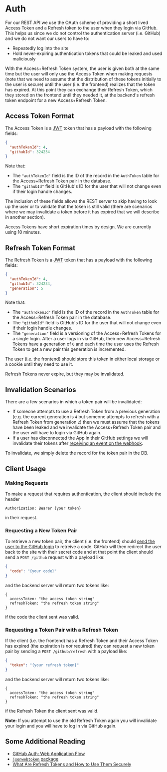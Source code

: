 # Auth

For our REST API we use the OAuth scheme of providing a short lived Access Token
and a Refresh token to the user when they login via GitHub. This helps us since
we do not control the authentication server (i.e. GitHub) and we do not want our
users to have to:

- Repeatedly log into the site
- Hold never-expiring authentication tokens that could be leaked and used
  maliciously

With the Access+Refresh Token system, the user is given both at the same time but
the user will only use the Access Token when making requests (note that we need to
assume that the distribution of these tokens initially to the user is secure) until
the user (i.e. the frontend) realizes that the token has expired. At this point
they can exchange their Refresh Token, which they stored on the frontend until
they needed it, at the backend's refresh token endpoint for a new
Access+Refresh Token.

## Access Token Format

The Access Token is a [JWT](https://jwt.io/) token that has a payload with the following
fields:

```json
{
  "authTokenId": 4,
  "githubId": 324234
}
```

Note that:

- The `"authTokenId"` field is the ID of the record in the `AuthToken` table for the
  Access+Refresh Token pair in the database.
- The `"githubId"` field is GitHub's ID for the user that will not change even if their
  login handle changes.

The inclusion of these fields allows the REST server to skip having to look up the user
or to validate that the token is still valid (there are scenarios where we may invalidate
a token before it has expired that we will describe in another section).

Access Tokens have short expiration times by design. We are currently using 10 minutes.

## Refresh Token Format

The Refresh Token is a [JWT](https://jwt.io/) token that has a payload with the following
fields:

```json
{
  "authTokenId": 4,
  "githubId": 324234,
  "generation": 5
}
```

Note that:

- The `"authTokenId"` field is the ID of the record in the `AuthToken` table for the
  Access+Refresh Token pair in the database.
- The `"githubId"` field is GitHub's ID for the user that will not change even if their
  login handle changes.
- The `"generation"` field is a versioning of the Access+Refresh Tokens for a single login.
  After a user logs in via GitHub, their new Access+Refresh Tokens have a generation of `0`
  and each time the user uses the Refresh Token to get a new pair this generation is incremented.

The user (i.e. the frontend) should store this token in either local storage or a cookie until they
need to use it.

Refresh Tokens never expire, but they may be invalidated.

## Invalidation Scenarios

There are a few scenarios in which a token pair will be invalidated:

- If someone attempts to use a Refresh Token from a previous generation (e.g. the current generation
  is `4` but someone attempts to refresh with a Refresh Token from generation `2`) then we must assume
  that the tokens have been leaked and we invalidate the Access+Refresh Token pair and the user will
  have to login via GitHub again.
- If a user has disconnected the App in their GitHub settings we will invalidate their tokens after
  [receiving an event on the webhook](https://docs.github.com/en/developers/apps/building-github-apps/identifying-and-authorizing-users-for-github-apps#handling-a-revoked-github-app-authorization).

To invalidate, we simply delete the record for the token pair in the DB.

## Client Usage

### Making Requests

To make a request that requires authentication, the client should include the header

```
Authorization: Bearer {your token}
```

in their request.

### Requesting a New Token Pair

To retrieve a new token pair, the client (i.e. the frontend) should
[send the user to the GitHub login](https://docs.github.com/en/developers/apps/building-github-apps/identifying-and-authorizing-users-for-github-apps#1-request-a-users-github-identity)
to retreive a code. GitHub will then redirect the user back to the site
with their secret code and at that point the client should send a
`POST /github` request with a payload like:

```json
{
  "code": "{your code}"
}
```

and the backend server will return two tokens like:

```
{
  accessToken: "the access token string"
  refreshToken: "the refresh token string"
}
```

if the code the client sent was valid.

### Requesting a Token Pair with a Refresh Token

If the client (i.e. the frontend) has a Refresh Token and their Access Token has expired
(the expiration is _not_ required) they can request a new token pair by sending a
`POST /github/refresh` with a payload like:

```json
{
  "token": "{your refresh token}"
}
```

and the backend server will return two tokens like:

```
{
  accessToken: "the access token string"
  refreshToken: "the refresh token string"
}
```

if the Refresh Token the client sent was valid.

**Note:** If you attempt to use the old Refresh Token again you will invalidate your
login and you will have to log in via GitHub again.

## Some Additional Reading

- [GitHub Auth: Web Application Flow](https://docs.github.com/en/developers/apps/building-github-apps/identifying-and-authorizing-users-for-github-apps#web-application-flow)
- [`jsonwebtoken` package](https://www.npmjs.com/package/jsonwebtoken)
- [What Are Refresh Tokens and How to Use Them Securely](https://auth0.com/blog/refresh-tokens-what-are-they-and-when-to-use-them/)
